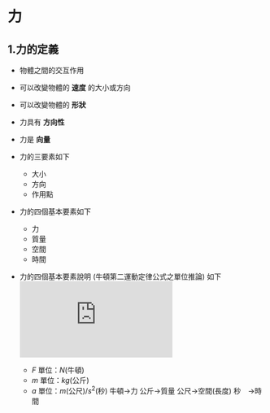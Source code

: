 # 力 #
## 1.力的定義 ##
+ 物體之間的交互作用
+ 可以改變物體的 **速度** 的大小或方向
+ 可以改變物體的 **形狀**
+ 力具有 **方向性**
+ 力是 **向量**
+ 力的三要素如下
	+ 大小
	+ 方向
	+ 作用點
+ 力的四個基本要素如下
	+ 力
	+ 質量
	+ 空間
	+ 時間
+ 力的四個基本要素說明 (牛頓第二運動定律公式之單位推論) 如下
	![1](http://latex.codecogs.com/svg.latex?$$F=ma$$)

	+ $F$ 單位：$N$(牛頓)
	+ $m$ 單位：$kg$(公斤)
	+ $a$ 單位：$m$(公尺)$/s^2$(秒)
	牛頓→力
	公斤→質量
	公尺→空間(長度)
	秒　→時間

